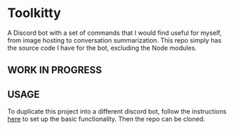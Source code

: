 # Toolkitty
A Discord bot with a set of commands that I would find useful for myself, from image hosting to conversation summarization. This repo simply has the source code I have for the bot, excluding the Node modules.

## WORK IN PROGRESS

## USAGE
To duplicate this project into a different discord bot, follow the instructions [here](https://discordjs.guide/) to set up the basic functionality. Then the repo can be cloned.
